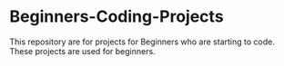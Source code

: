 # Beginners-Coding-Projects

This repository are for projects for Beginners who are starting to code. These projects are used for beginners.
